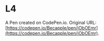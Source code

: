 # L4

A Pen created on CodePen.io. Original URL: [https://codepen.io/Becapple/pen/jObOEmr](https://codepen.io/Becapple/pen/jObOEmr).


